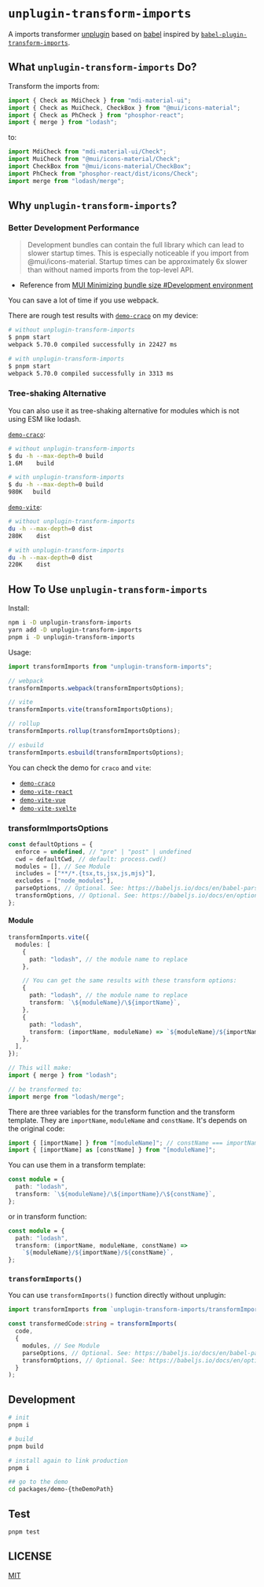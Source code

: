 # `unplugin-transform-imports`

A imports transformer [unplugin](https://github.com/unjs/unplugin) based on [babel](https://github.com/babel/babel) inspired by [`babel-plugin-transform-imports`](https://www.npmjs.com/package/babel-plugin-transform-imports).

## What `unplugin-transform-imports` Do?

Transform the imports from:

```ts
import { Check as MdiCheck } from "mdi-material-ui";
import { Check as MuiCheck, CheckBox } from "@mui/icons-material";
import { Check as PhCheck } from "phosphor-react";
import { merge } from "lodash";
```

to:

```ts
import MdiCheck from "mdi-material-ui/Check";
import MuiCheck from "@mui/icons-material/Check";
import CheckBox from "@mui/icons-material/CheckBox";
import PhCheck from "phosphor-react/dist/icons/Check";
import merge from "lodash/merge";
```

## Why `unplugin-transform-imports`?

### Better Development Performance

> Development bundles can contain the full library which can lead to slower startup times. This is especially noticeable if you import from @mui/icons-material. Startup times can be approximately 6x slower than without named imports from the top-level API.

- Reference from [MUI Minimizing bundle size #Development environment](https://mui.com/guides/minimizing-bundle-size/#development-environment)

You can save a lot of time if you use webpack.

There are rough test results with [`demo-craco`](https://github.com/VdustR/unplugin-transform-imports/blob/main/packages/demo-craco) on my device:

```bash
# without unplugin-transform-imports
$ pnpm start
webpack 5.70.0 compiled successfully in 22427 ms

# with unplugin-transform-imports
$ pnpm start
webpack 5.70.0 compiled successfully in 3313 ms
```

### Tree-shaking Alternative

You can also use it as tree-shaking alternative for modules which is not using ESM like lodash.

[`demo-craco`](https://github.com/VdustR/unplugin-transform-imports/blob/main/packages/demo-craco):

```bash
# without unplugin-transform-imports
$ du -h --max-depth=0 build
1.6M    build

# with unplugin-transform-imports
$ du -h --max-depth=0 build
980K   build
```

[`demo-vite`](https://github.com/VdustR/unplugin-transform-imports/blob/main/packages/demo-vite):

```bash
# without unplugin-transform-imports
du -h --max-depth=0 dist
280K    dist

# with unplugin-transform-imports
du -h --max-depth=0 dist
220K    dist
```

## How To Use `unplugin-transform-imports`

Install:

```sh
npm i -D unplugin-transform-imports
yarn add -D unplugin-transform-imports
pnpm i -D unplugin-transform-imports
```

Usage:

```ts
import transformImports from "unplugin-transform-imports";

// webpack
transformImports.webpack(transformImportsOptions);

// vite
transformImports.vite(transformImportsOptions);

// rollup
transformImports.rollup(transformImportsOptions);

// esbuild
transformImports.esbuild(transformImportsOptions);
```

You can check the demo for `craco` and `vite`:

- [`demo-craco`](https://github.com/VdustR/unplugin-transform-imports/blob/main/packages/demo-craco)
- [`demo-vite-react`](https://github.com/VdustR/unplugin-transform-imports/blob/main/packages/demo-vite)
- [`demo-vite-vue`](https://github.com/VdustR/unplugin-transform-imports/blob/main/packages/demo-vite-vue)
- [`demo-vite-svelte`](https://github.com/VdustR/unplugin-transform-imports/blob/main/packages/demo-vite-svelte)

### transformImportsOptions

```ts
const defaultOptions = {
  enforce = undefined, // "pre" | "post" | undefined
  cwd = defaultCwd, // default: process.cwd()
  modules = [], // See Module
  includes = ["**/*.{tsx,ts,jsx,js,mjs}"],
  excludes = ["node_modules"],
  parseOptions, // Optional. See: https://babeljs.io/docs/en/babel-parser#options
  transformOptions, // Optional. See: https://babeljs.io/docs/en/options
};
```

#### Module

```ts
transformImports.vite({
  modules: [
    {
      path: "lodash", // the module name to replace
    },

    // You can get the same results with these transform options:
    {
      path: "lodash", // the module name to replace
      transform: `\${moduleName}/\${importName}`,
    },
    {
      path: "lodash",
      transform: (importName, moduleName) => `${moduleName}/${importName}`,
    },
  ],
});

// This will make:
import { merge } from "lodash";

// be transformed to:
import merge from "lodash/merge";
```

There are three variables for the transform function and the transform template. They are `importName`, `moduleName` and `constName`. It's depends on the original code:

```ts
import { [importName] } from "[moduleName]"; // constName === importName
import { [importName] as [constName] } from "[moduleName]";
```

You can use them in a transform template:

```ts
const module = {
  path: "lodash",
  transform: `\${moduleName}/\${importName}/\${constName}`,
};
```

or in transform function:

```ts
const module = {
  path: "lodash",
  transform: (importName, moduleName, constName) =>
    `${moduleName}/${importName}/${constName}`,
};
```

### `transformImports()`

You can use `transformImports()` function directly without unplugin:

```ts
import transformImports from `unplugin-transform-imports/transformImports`;

const transformedCode:string = transformImports(
  code,
  {
    modules, // See Module
    parseOptions, // Optional. See: https://babeljs.io/docs/en/babel-parser#options
    transformOptions, // Optional. See: https://babeljs.io/docs/en/options
  }
);
```

## Development

```sh
# init
pnpm i

# build
pnpm build

# install again to link production
pnpm i

## go to the demo
cd packages/demo-{theDemoPath}
```

## Test

```sh
pnpm test
```

## LICENSE

[MIT](https://github.com/VdustR/unplugin-transform-imports/blob/main/LICENSE)
